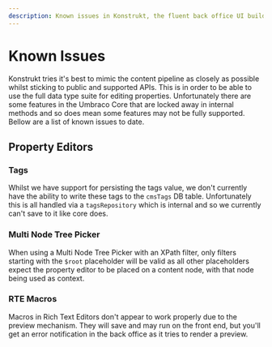 ```yaml
---
description: Known issues in Konstrukt, the fluent back office UI builder for Umbraco.
---
```


# Known Issues

Konstrukt tries it's best to mimic the content pipeline as closely as possible whilst sticking to public and supported APIs. This is in order to be able to use the full data type suite for editing properties. Unfortunately there are some features in the Umbraco Core that are locked away in internal methods and so does mean some features may not be fully supported. Bellow are a list of known issues to date.

## Property Editors

### Tags  

Whilst we have support for persisting the tags value, we don't currently have the ability to write these tags to the `cmsTags` DB table. Unfortunately this is all handled via a `tagsRepository` which is internal and so we currently can't save to it like core does.

### Multi Node Tree Picker

When using a Multi Node Tree Picker with an XPath filter, only filters starting with the `$root` placeholder will be valid as all other placeholders expect the property editor to be placed on a content node, with that node being used as context.

### RTE Macros

Macros in Rich Text Editors don't appear to work properly due to the preview mechanism. They will save and may run on the front end, but you'll get an error notification in the back office as it tries to render a preview.
